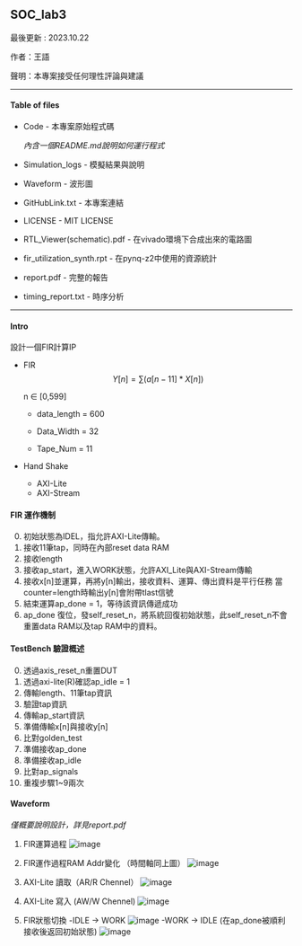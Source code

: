 ## SOC_lab3
最後更新 : 2023.10.22

作者：王語

聲明：本專案接受任何理性評論與建議

---
#### Table of files 
- Code - 本專案原始程式碼
  
  *內含一個README.md說明如何運行程式*
- Simulation_logs - 模擬結果與說明
- Waveform - 波形圖
- GitHubLink.txt - 本專案連結
- LICENSE - MIT LICENSE
- RTL_Viewer(schematic).pdf - 在vivado環境下合成出來的電路圖
- fir_utilization_synth.rpt - 在pynq-z2中使用的資源統計
- report.pdf - 完整的報告
- timing_report.txt - 時序分析

---
#### Intro
設計一個FIR計算IP
- FIR
  $$Y[n] = \sum{(a[n-11]*X[n])}$$

  n ∈ [0,599]

  - data_length = 600

  - Data_Width = 32

  - Tape_Num = 11

- Hand Shake
    - AXI-Lite
    - AXI-Stream

#### FIR 運作機制
  0. 初始狀態為IDEL，指允許AXI-Lite傳輸。
  1. 接收11筆tap，同時在內部reset data RAM
  2. 接收length
  3. 接收ap_start，進入WORK狀態，允許AXI_Lite與AXI-Stream傳輸
  4. 接收x[n]並運算，再將y[n]輸出，接收資料、運算、傳出資料是平行任務
     當counter=length時輸出y[n]會附帶tlast信號
  5. 結束運算ap_done = 1，等待該資訊傳遞成功
  6. ap_done 復位，發self_reset_n，將系統回復初始狀態，此self_reset_n不會重置data RAM以及tap RAM中的資料。
 
#### TestBench 驗證概述
  0. 透過axis_reset_n重置DUT
  1. 透過axi-lite(R)確認ap_idle = 1
  2. 傳輸length、11筆tap資訊
  3. 驗證tap資訊
  4. 傳輸ap_start資訊
  5. 準備傳輸x[n]與接收y[n]
  6. 比對golden_test
  7. 準備接收ap_done
  8. 準備接收ap_idle
  9. 比對ap_signals
  10. 重複步驟1~9兩次

#### Waveform
*僅概要說明設計，詳見report.pdf*

  1. FIR運算過程 
      ![image](https://github.com/kevin861222/SOC_lab3/assets/79128379/5245cc58-52f1-44c1-bd01-1d98a90bb0c4)

  2. FIR運作過程RAM Addr變化 （時間軸同上圖）
     ![image](https://github.com/kevin861222/SOC_lab3/assets/79128379/7264c6ae-4517-402a-ad45-05598fd2bb74)

  3. AXI-Lite 讀取（AR/R Chennel）
     ![image](https://github.com/kevin861222/SOC_lab3/assets/79128379/58566730-eecf-4760-b298-5ce518b1cabc)

  4. AXI-Lite 寫入 (AW/W Chennel)
      ![image](https://github.com/kevin861222/SOC_lab3/assets/79128379/92b089c3-1358-43da-9718-b6aae18472be)
     
  5. FIR狀態切換
     -IDLE -> WORK
      ![image](https://github.com/kevin861222/SOC_lab3/assets/79128379/9fc596f3-f8c0-4712-9833-8482084bde6b)
     -WORK -> IDLE (在ap_done被順利接收後返回初始狀態)
       ![image](https://github.com/kevin861222/SOC_lab3/assets/79128379/98bf800d-e285-44a1-8d01-69f39dad5bc4)




